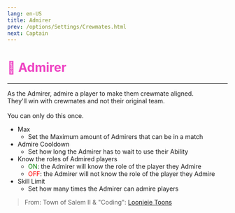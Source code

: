 ```yaml
---
lang: en-US
title: Admirer
prev: /options/Settings/Crewmates.html
next: Captain
---
```


# <font color="#ee43c3">💞 <b>Admirer</b></font> <Badge text="Power" type="tip" vertical="middle"/>
---

As the Admirer, admire a player to make them crewmate aligned.<br>
They'll win with crewmates and not their original team.<br><br>
You can only do this once.
* Max
  * Set the Maximum amount of Admirers that can be in a match
* Admire Cooldown
  * Set how long the Admirer has to wait to use their Ability
* Know the roles of Admired players
  * <font color=green>ON</font>: the Admirer will know the role of the player they Admire
  * <font color=red>OFF</font>: the Admirer will not know the role of the player they Admire
* Skill Limit
  * Set how many times the Admirer can admire players

> From: Town of Salem II & "Coding": [Loonieie Toons](https://github.com/Loonie-Toons)